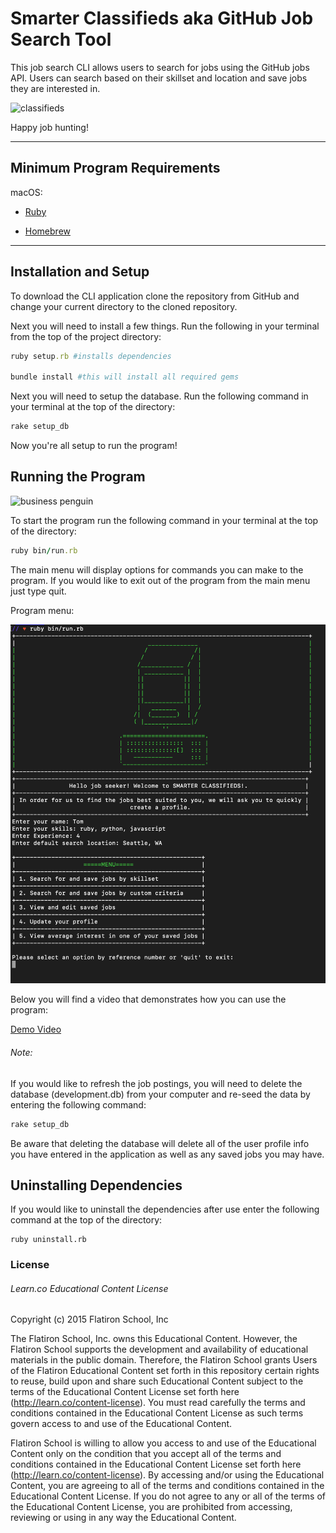 Smarter Classifieds aka GitHub Job Search Tool
========================

This job search CLI allows users to search for jobs using the GitHub jobs API. Users can search based on their skillset and location and save jobs they are interested in.

![classifieds](https://media.giphy.com/media/l4Epe8gPvTodwd8CQ/giphy.gif)

Happy job hunting!

---

## Minimum Program Requirements

macOS:

- [Ruby](https://www.ruby-lang.org/en/documentation/installation/)

- [Homebrew](https://brew.sh/)

---

## Installation and Setup

To download the CLI application clone the repository from GitHub and change your current directory to the cloned repository.

Next you will need to install a few things. Run the following in your terminal from the top of the project directory:


```ruby
ruby setup.rb #installs dependencies  

bundle install #this will install all required gems
```

Next you will need to setup the database. Run the following command in your terminal at the top of the directory:

```ruby
rake setup_db
```


Now you're all setup to run the program!

## Running the Program

![business penguin](https://media.giphy.com/media/gr5qY4qj8G96o/giphy.gif)

To start the program run the following command in your terminal at the top of the directory:

```ruby
ruby bin/run.rb
```

The main menu will display options for commands you can make to the program. If you would like to exit out of the program from the main menu just type quit.

Program menu:

![Menu Screenshot](./images/main-menu.png)

Below you will find a video that demonstrates how you can use the program:

[Demo Video](https://www.youtube.com/watch?v=pMwxafmxXrQ&t=8s)

###### Note:
If you would like to refresh the job postings, you will need to delete the database (development.db) from your computer and re-seed the data by entering the following command:

```ruby
rake setup_db
```

 Be aware that deleting the database will delete all of the user profile info you have entered in the application as well as any saved jobs you may have.

## Uninstalling Dependencies

If you would like to uninstall the dependencies after use enter the following command at the top of the directory:

```
ruby uninstall.rb
```



### License

###### Learn.co Educational Content License

Copyright (c) 2015 Flatiron School, Inc

The Flatiron School, Inc. owns this Educational Content. However, the Flatiron School supports the development and availability of educational materials in the public domain. Therefore, the Flatiron School grants Users of the Flatiron Educational Content set forth in this repository certain rights to reuse, build upon and share such Educational Content subject to the terms of the Educational Content License set forth here (http://learn.co/content-license). You must read carefully the terms and conditions contained in the Educational Content License as such terms govern access to and use of the Educational Content.

Flatiron School is willing to allow you access to and use of the Educational Content only on the condition that you accept all of the terms and conditions contained in the Educational Content License set forth here (http://learn.co/content-license). By accessing and/or using the Educational Content, you are agreeing to all of the terms and conditions contained in the Educational Content License. If you do not agree to any or all of the terms of the Educational Content License, you are prohibited from accessing, reviewing or using in any way the Educational Content.
